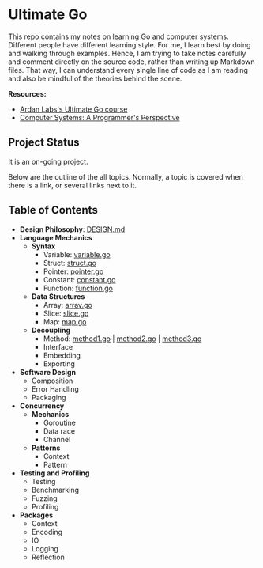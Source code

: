 # Ultimate Go

This repo contains my notes on learning Go and computer systems. Different people have different
learning style. For me, I learn best by doing and walking through examples. Hence, I am trying to
take notes carefully and comment directly on the source code, rather than writing up Markdown
files. That way, I can understand every single line of code as I am reading and also be mindful of
the theories behind the scene.

**Resources:**
- [Ardan Labs's Ultimate Go course
  ](https://github.com/ardanlabs/gotraining/blob/master/topics/courses/go/README.md)
- [Computer Systems: A Programmer's
  Perspective](https://www.amazon.com/Computer-Systems-Programmers-Perspective-3rd/dp/013409266X)

## Project Status

It is an on-going project. 

Below are the outline of the all topics. Normally, a topic is covered when there is a link, 
or several links next to it.

## Table of Contents 

- **Design Philosophy**: [DESIGN.md](DESIGN.md)
- **Language Mechanics**
  - **Syntax**
    - Variable: [variable.go](variable.go)
    - Struct: [struct.go](struct.go)
    - Pointer: [pointer.go](pointer.go)
    - Constant: [constant.go](constant.go)
    - Function: [function.go](function.go)
  - **Data Structures**
    - Array: [array.go](array.go)
    - Slice: [slice.go](slice.go)
    - Map: [map.go](map.go)
  - **Decoupling**
    - Method: [method1.go](method1.go) | [method2.go](method2.go) | [method3.go](method3.go)
    - Interface
    - Embedding
    - Exporting
- **Software Design**
  - Composition
  - Error Handling
  - Packaging
- **Concurrency**
  - **Mechanics**
    - Goroutine
    - Data race
    - Channel
  - **Patterns**
    - Context
    - Pattern
- **Testing and Profiling**
  - Testing
  - Benchmarking
  - Fuzzing
  - Profiling
- **Packages**
  - Context
  - Encoding
  - IO
  - Logging
  - Reflection
